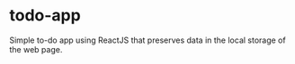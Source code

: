 # todo-app
Simple to-do app using ReactJS that preserves data in the local storage of the web page.
